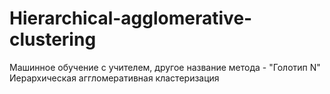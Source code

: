 # Hierarchical-agglomerative-clustering
Машинное обучение с учителем, другое название метода - "Голотип N"
Иерархическая аггломеративная кластеризация
